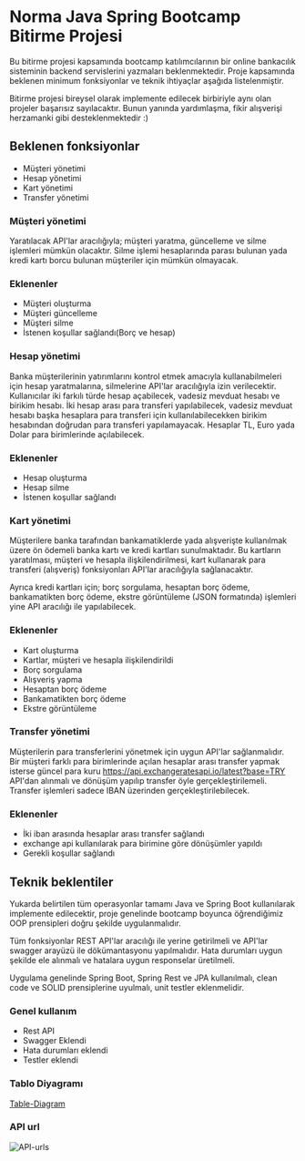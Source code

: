 # Norma Java Spring Bootcamp Bitirme Projesi

Bu bitirme projesi kapsamında bootcamp katılımcılarının bir online bankacılık sisteminin backend servislerini yazmaları beklenmektedir. Proje kapsamında beklenen minimum fonksiyonlar ve teknik ihtiyaçlar aşağıda listelenmiştir.

Bitirme projesi bireysel olarak implemente edilecek birbiriyle aynı olan projeler başarısız sayılacaktır. Bunun yanında yardımlaşma, fikir alışverişi herzamanki gibi desteklenmektedir :)

## Beklenen fonksiyonlar
* Müşteri yönetimi
* Hesap yönetimi
* Kart yönetimi
* Transfer yönetimi

### Müşteri yönetimi
Yaratılacak API'lar aracılığıyla; müşteri yaratma, güncelleme ve silme işlemleri mümkün olacaktır. Silme işlemi hesaplarında parası bulunan yada kredi kartı borcu bulunan müşteriler için mümkün olmayacak.

### Eklenenler
* Müşteri oluşturma
* Müşteri güncelleme
* Müşteri silme
* İstenen koşullar sağlandı(Borç ve hesap)

### Hesap yönetimi
Banka müşterilerinin yatırımlarını kontrol etmek amacıyla kullanabilmeleri için hesap yaratmalarına, silmelerine API'lar aracılığıyla izin verilecektir. Kullanıcılar iki farkılı türde hesap açabilecek, vadesiz mevduat hesabı ve birikim hesabı. İki hesap arası para transferi yapılabilecek, vadesiz mevduat hesabı başka hesaplara para transferi için kullanılabilecekken birikim hesabından doğrudan para transferi yapılamayacak. Hesaplar TL, Euro yada Dolar para birimlerinde açılabilecek.

### Eklenenler
* Hesap oluşturma
* Hesap silme
* İstenen koşullar sağlandı

### Kart yönetimi
Müşterilere banka tarafından bankamatiklerde yada alışverişte kullanılmak üzere ön ödemeli banka kartı ve kredi kartları sunulmaktadır. Bu kartların yaratılması, müşteri ve hesapla ilişkilendirilmesi, kart kullanarak para transferi (alışveriş) fonksiyonları API'lar aracılığıyla sağlanacaktır.

Ayrıca kredi kartları için; borç sorgulama, hesaptan borç ödeme, bankamatikten borç ödeme, ekstre görüntüleme (JSON formatında) işlemleri yine API aracılığı ile yapılabilecek.

### Eklenenler
* Kart oluşturma
* Kartlar, müşteri ve hesapla ilişkilendirildi
* Borç sorgulama
* Alışveriş yapma
* Hesaptan borç ödeme
* Bankamatikten borç ödeme
* Ekstre görüntüleme

### Transfer yönetimi
Müşterilerin para transferlerini yönetmek için uygun API'lar sağlanmalıdır. Bir müşteri farklı para birimlerinde açılan hesaplar arası transfer yapmak isterse güncel para kuru https://api.exchangeratesapi.io/latest?base=TRY API'dan alınmalı ve dönüşüm yapılıp transfer öyle gerçekleştirilemeli. Transfer işlemleri sadece IBAN üzerinden gerçekleştirilebilecek.

### Eklenenler
* İki iban arasında hesaplar arası transfer sağlandı
* exchange api kullanılarak para birimine göre dönüşümler yapıldı
* Gerekli koşullar sağlandı

## Teknik beklentiler
Yukarda belirtilen tüm operasyonlar tamamı Java ve Spring Boot kullanılarak implemente edilecektir, proje genelinde bootcamp boyunca öğrendiğimiz OOP prensipleri doğru şekilde uygulanmalıdır. 

Tüm fonksiyonlar REST API'lar aracılığı ile yerine getirilmeli ve API'lar swagger arayüzü ile dökümantasyonu yapılmalıdır. Hata durumları uygun şekilde ele alınmalı ve hatalara uygun responselar üretilmeli.

Uygulama genelinde Spring Boot, Spring Rest ve JPA kullanılmalı, clean code ve SOLID prensiplerine uyulmalı, unit testler eklenmelidir.

### Genel kullanım

* Rest API
* Swagger Eklendi
* Hata durumları eklendi
* Testler eklendi

### Tablo Diyagramı

[Table-Diagram](diagrams-and-urls/Table-Diagram.png)

### API url

![API-urls](diagrams-and-urls/API-urls.png)
